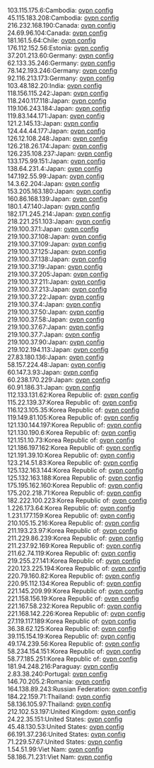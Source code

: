 103.115.175.6:Cambodia: [ovpn config](vpn/103_115_175_6.ovpn)  
45.115.183.208:Cambodia: [ovpn config](vpn/45_115_183_208.ovpn)  
216.232.168.190:Canada: [ovpn config](vpn/216_232_168_190.ovpn)  
24.69.96.104:Canada: [ovpn config](vpn/24_69_96_104.ovpn)  
181.161.5.64:Chile: [ovpn config](vpn/181_161_5_64.ovpn)  
176.112.152.56:Estonia: [ovpn config](vpn/176_112_152_56.ovpn)  
37.201.213.60:Germany: [ovpn config](vpn/37_201_213_60.ovpn)  
62.133.35.246:Germany: [ovpn config](vpn/62_133_35_246.ovpn)  
78.142.193.246:Germany: [ovpn config](vpn/78_142_193_246.ovpn)  
92.116.213.173:Germany: [ovpn config](vpn/92_116_213_173.ovpn)  
103.48.182.20:India: [ovpn config](vpn/103_48_182_20.ovpn)  
118.156.115.242:Japan: [ovpn config](vpn/118_156_115_242.ovpn)  
118.240.117.118:Japan: [ovpn config](vpn/118_240_117_118.ovpn)  
119.106.243.184:Japan: [ovpn config](vpn/119_106_243_184.ovpn)  
119.83.144.171:Japan: [ovpn config](vpn/119_83_144_171.ovpn)  
121.2.145.13:Japan: [ovpn config](vpn/121_2_145_13.ovpn)  
124.44.44.177:Japan: [ovpn config](vpn/124_44_44_177.ovpn)  
126.12.108.248:Japan: [ovpn config](vpn/126_12_108_248.ovpn)  
126.218.26.174:Japan: [ovpn config](vpn/126_218_26_174.ovpn)  
126.235.108.237:Japan: [ovpn config](vpn/126_235_108_237.ovpn)  
133.175.99.151:Japan: [ovpn config](vpn/133_175_99_151.ovpn)  
138.64.231.4:Japan: [ovpn config](vpn/138_64_231_4.ovpn)  
147.192.55.99:Japan: [ovpn config](vpn/147_192_55_99.ovpn)  
14.3.62.204:Japan: [ovpn config](vpn/14_3_62_204.ovpn)  
153.205.163.180:Japan: [ovpn config](vpn/153_205_163_180.ovpn)  
160.86.168.139:Japan: [ovpn config](vpn/160_86_168_139.ovpn)  
180.1.47.140:Japan: [ovpn config](vpn/180_1_47_140.ovpn)  
182.171.245.214:Japan: [ovpn config](vpn/182_171_245_214.ovpn)  
218.221.251.103:Japan: [ovpn config](vpn/218_221_251_103.ovpn)  
219.100.37.1:Japan: [ovpn config](vpn/219_100_37_1.ovpn)  
219.100.37.108:Japan: [ovpn config](vpn/219_100_37_108.ovpn)  
219.100.37.109:Japan: [ovpn config](vpn/219_100_37_109.ovpn)  
219.100.37.125:Japan: [ovpn config](vpn/219_100_37_125.ovpn)  
219.100.37.138:Japan: [ovpn config](vpn/219_100_37_138.ovpn)  
219.100.37.19:Japan: [ovpn config](vpn/219_100_37_19.ovpn)  
219.100.37.205:Japan: [ovpn config](vpn/219_100_37_205.ovpn)  
219.100.37.211:Japan: [ovpn config](vpn/219_100_37_211.ovpn)  
219.100.37.213:Japan: [ovpn config](vpn/219_100_37_213.ovpn)  
219.100.37.22:Japan: [ovpn config](vpn/219_100_37_22.ovpn)  
219.100.37.4:Japan: [ovpn config](vpn/219_100_37_4.ovpn)  
219.100.37.50:Japan: [ovpn config](vpn/219_100_37_50.ovpn)  
219.100.37.58:Japan: [ovpn config](vpn/219_100_37_58.ovpn)  
219.100.37.67:Japan: [ovpn config](vpn/219_100_37_67.ovpn)  
219.100.37.7:Japan: [ovpn config](vpn/219_100_37_7.ovpn)  
219.100.37.90:Japan: [ovpn config](vpn/219_100_37_90.ovpn)  
219.102.194.113:Japan: [ovpn config](vpn/219_102_194_113.ovpn)  
27.83.180.136:Japan: [ovpn config](vpn/27_83_180_136.ovpn)  
58.157.224.48:Japan: [ovpn config](vpn/58_157_224_48.ovpn)  
60.147.3.93:Japan: [ovpn config](vpn/60_147_3_93.ovpn)  
60.238.170.229:Japan: [ovpn config](vpn/60_238_170_229.ovpn)  
60.91.186.31:Japan: [ovpn config](vpn/60_91_186_31.ovpn)  
112.133.131.62:Korea Republic of: [ovpn config](vpn/112_133_131_62.ovpn)  
115.22.139.37:Korea Republic of: [ovpn config](vpn/115_22_139_37.ovpn)  
116.123.105.35:Korea Republic of: [ovpn config](vpn/116_123_105_35.ovpn)  
119.149.81.105:Korea Republic of: [ovpn config](vpn/119_149_81_105.ovpn)  
121.130.144.197:Korea Republic of: [ovpn config](vpn/121_130_144_197.ovpn)  
121.130.190.6:Korea Republic of: [ovpn config](vpn/121_130_190_6.ovpn)  
121.151.10.73:Korea Republic of: [ovpn config](vpn/121_151_10_73.ovpn)  
121.186.197.162:Korea Republic of: [ovpn config](vpn/121_186_197_162.ovpn)  
121.191.39.10:Korea Republic of: [ovpn config](vpn/121_191_39_10.ovpn)  
123.214.51.83:Korea Republic of: [ovpn config](vpn/123_214_51_83.ovpn)  
125.132.163.144:Korea Republic of: [ovpn config](vpn/125_132_163_144.ovpn)  
125.132.163.188:Korea Republic of: [ovpn config](vpn/125_132_163_188.ovpn)  
175.195.162.160:Korea Republic of: [ovpn config](vpn/175_195_162_160.ovpn)  
175.202.218.71:Korea Republic of: [ovpn config](vpn/175_202_218_71.ovpn)  
182.222.100.223:Korea Republic of: [ovpn config](vpn/182_222_100_223.ovpn)  
1.226.173.64:Korea Republic of: [ovpn config](vpn/1_226_173_64.ovpn)  
1.231.177.159:Korea Republic of: [ovpn config](vpn/1_231_177_159.ovpn)  
210.105.15.216:Korea Republic of: [ovpn config](vpn/210_105_15_216.ovpn)  
211.193.23.97:Korea Republic of: [ovpn config](vpn/211_193_23_97.ovpn)  
211.229.86.239:Korea Republic of: [ovpn config](vpn/211_229_86_239.ovpn)  
211.237.92.169:Korea Republic of: [ovpn config](vpn/211_237_92_169.ovpn)  
211.62.74.119:Korea Republic of: [ovpn config](vpn/211_62_74_119.ovpn)  
219.255.27.141:Korea Republic of: [ovpn config](vpn/219_255_27_141.ovpn)  
220.123.225.194:Korea Republic of: [ovpn config](vpn/220_123_225_194.ovpn)  
220.79.160.82:Korea Republic of: [ovpn config](vpn/220_79_160_82.ovpn)  
220.95.112.134:Korea Republic of: [ovpn config](vpn/220_95_112_134.ovpn)  
221.145.209.99:Korea Republic of: [ovpn config](vpn/221_145_209_99.ovpn)  
221.158.156.19:Korea Republic of: [ovpn config](vpn/221_158_156_19.ovpn)  
221.167.58.232:Korea Republic of: [ovpn config](vpn/221_167_58_232.ovpn)  
221.168.142.226:Korea Republic of: [ovpn config](vpn/221_168_142_226.ovpn)  
27.119.117.189:Korea Republic of: [ovpn config](vpn/27_119_117_189.ovpn)  
36.38.62.125:Korea Republic of: [ovpn config](vpn/36_38_62_125.ovpn)  
39.115.154.19:Korea Republic of: [ovpn config](vpn/39_115_154_19.ovpn)  
49.174.239.56:Korea Republic of: [ovpn config](vpn/49_174_239_56.ovpn)  
58.234.154.151:Korea Republic of: [ovpn config](vpn/58_234_154_151.ovpn)  
58.77.185.251:Korea Republic of: [ovpn config](vpn/58_77_185_251.ovpn)  
181.94.248.216:Paraguay: [ovpn config](vpn/181_94_248_216.ovpn)  
2.83.38.240:Portugal: [ovpn config](vpn/2_83_38_240.ovpn)  
146.70.205.2:Romania: [ovpn config](vpn/146_70_205_2.ovpn)  
164.138.89.243:Russian Federation: [ovpn config](vpn/164_138_89_243.ovpn)  
184.22.159.71:Thailand: [ovpn config](vpn/184_22_159_71.ovpn)  
58.136.105.97:Thailand: [ovpn config](vpn/58_136_105_97.ovpn)  
212.102.53.197:United Kingdom: [ovpn config](vpn/212_102_53_197.ovpn)  
24.22.35.151:United States: [ovpn config](vpn/24_22_35_151.ovpn)  
45.48.130.53:United States: [ovpn config](vpn/45_48_130_53.ovpn)  
66.191.37.236:United States: [ovpn config](vpn/66_191_37_236.ovpn)  
71.229.57.67:United States: [ovpn config](vpn/71_229_57_67.ovpn)  
1.54.51.99:Viet Nam: [ovpn config](vpn/1_54_51_99.ovpn)  
58.186.71.231:Viet Nam: [ovpn config](vpn/58_186_71_231.ovpn)  
